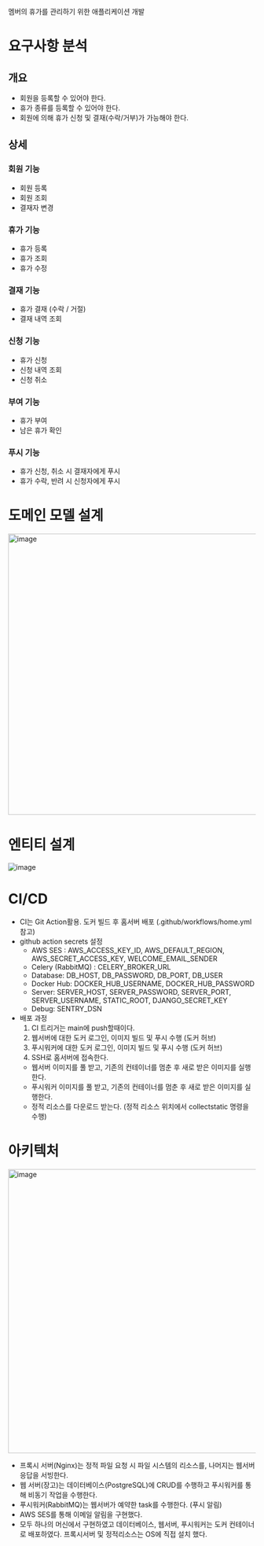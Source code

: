 멤버의 휴가를 관리하기 위한 애플리케이션 개발

# 요구사항 분석

## 개요

- 회원을 등록할 수 있어야 한다.
- 휴가 종류를 등록할 수 있어야 한다.
- 회원에 의해 휴가 신청 및 결재(수락/거부)가 가능해야 한다.

## 상세

### 회원 기능

- 회원 등록
- 회원 조회
- 결재자 변경

### 휴가 기능

- 휴가 등록
- 휴가 조회
- 휴가 수정

### 결재 기능

- 휴가 결재 (수락 / 거절)
- 결재 내역 조회

### 신청 기능

- 휴가 신청
- 신청 내역 조회
- 신청 취소

### 부여 기능

- 휴가 부여
- 남은 휴가 확인

### 푸시 기능

- 휴가 신청, 취소 시 결재자에게 푸시
- 휴가 수락, 반려 시 신청자에게 푸시

# 도메인 모델 설계
<img width="572" alt="image" src="https://user-images.githubusercontent.com/23291627/172041701-46d2198e-8113-4c75-bdd8-860db97a44b4.png">


# 엔티티 설계
![image](https://user-images.githubusercontent.com/23291627/173229934-c638b071-3816-41ef-aff0-032acc35c764.png)

# CI/CD
- CI는 Git Action활용. 도커 빌드 후 홈서버 배포 (.github/workflows/home.yml 참고)
- github action secrets 설정
  - AWS SES : AWS_ACCESS_KEY_ID, AWS_DEFAULT_REGION, AWS_SECRET_ACCESS_KEY, WELCOME_EMAIL_SENDER
  - Celery (RabbitMQ) : CELERY_BROKER_URL
  - Database: DB_HOST, DB_PASSWORD, DB_PORT, DB_USER
  - Docker Hub: DOCKER_HUB_USERNAME, DOCKER_HUB_PASSWORD
  - Server: SERVER_HOST, SERVER_PASSWORD, SERVER_PORT, SERVER_USERNAME, STATIC_ROOT, DJANGO_SECRET_KEY
  - Debug: SENTRY_DSN
- 배포 과정
  1. CI 트리거는 main에 push할때이다. 
  2. 웹서버에 대한 도커 로그인, 이미지 빌드 및 푸시 수행 (도커 허브)  
  3. 푸시워커에 대한 도커 로그인, 이미지 빌드 및 푸시 수행 (도커 허브)  
  4. SSH로 홈서버에 접속한다.  
    - 웹서버 이미지를 풀 받고, 기존의 컨테이너를 멈춘 후 새로 받은 이미지를 실행한다. 
    - 푸시워커 이미지를 풀 받고, 기존의 컨테이너를 멈춘 후 새로 받은 이미지를 실행한다. 
    - 정적 리소스를 다운로드 받는다. (정적 리소스 위치에서 collectstatic 명령을 수행) 
# 아키텍처
<img width="578" alt="image" src="https://user-images.githubusercontent.com/23291627/178140662-32d6889e-b033-4dc2-98e3-8be4cbe60bdf.png">

- 프록시 서버(Nginx)는 정적 파일 요청 시 파일 시스템의 리소스를, 나머지는 웹서버 응답을 서빙한다. 
- 웹 서버(장고)는 데이터베이스(PostgreSQL)에 CRUD를 수행하고 푸시워커를 통해 비동기 작업을 수행한다.
- 푸시워커(RabbitMQ)는 웹서버가 예약한 task를 수행한다. (푸시 알림)
- AWS SES를 통해 이메일 알림을 구현했다.
- 모두 하나의 머신에서 구현하였고 데이터베이스, 웹서버, 푸시워커는 도커 컨테이너로 배포하였다. 프록시서버 및 정적리소스는 OS에 직접 설치 했다.
